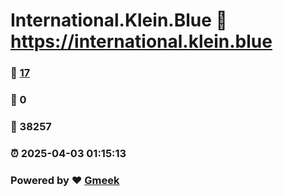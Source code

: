# International.Klein.Blue :link: https://international.klein.blue 
### :page_facing_up: [17](https://international.klein.blue/tag.html) 
### :speech_balloon: 0 
### :hibiscus: 38257 
### :alarm_clock: 2025-04-03 01:15:13 
### Powered by :heart: [Gmeek](https://github.com/Meekdai/Gmeek)
